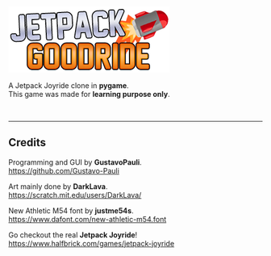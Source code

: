 ![Jetpack Goodride](assets/sprites/LogoSmall.png)


A Jetpack Joyride clone in **pygame**.\
This game was made for **learning purpose only**.

<br>

***
## Credits

Programming and GUI by **GustavoPauli**. \
https://github.com/Gustavo-Pauli

Art mainly done by **DarkLava**. \
https://scratch.mit.edu/users/DarkLava/

New Athletic M54 font by **justme54s**. \
https://www.dafont.com/new-athletic-m54.font

Go checkout the real **Jetpack Joyride**! \
https://www.halfbrick.com/games/jetpack-joyride
